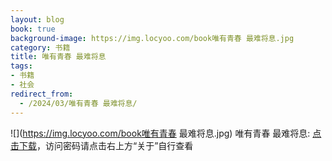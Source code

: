 ```yaml
---
layout: blog
book: true
background-image: https://img.locyoo.com/book唯有青春 最难将息.jpg
category: 书籍
title: 唯有青春 最难将息
tags:
- 书籍
- 社会
redirect_from:
  - /2024/03/唯有青春 最难将息/
---
```

![](https://img.locyoo.com/book唯有青春 最难将息.jpg)
唯有青春 最难将息: <a name = "ref1" href="https://url18.ctfile.com/f/50983618-1350065594-13202b?p=3619">点击下载</a>，访问密码请点击右上方“关于”自行查看